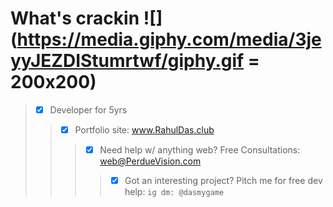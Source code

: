 # What's crackin ![](https://media.giphy.com/media/3jeyyJEZDIStumrtwf/giphy.gif = 200x200)
> - [x] Developer for 5yrs <br>
>> - [x] Portfolio site: www.RahulDas.club <br>
>>> - [x] Need help w/ anything web? Free Consultations: web@PerdueVision.com <br>
>>>> - [x] Got an interesting project? Pitch me for free dev help: `ig dm: @dasmygame`
